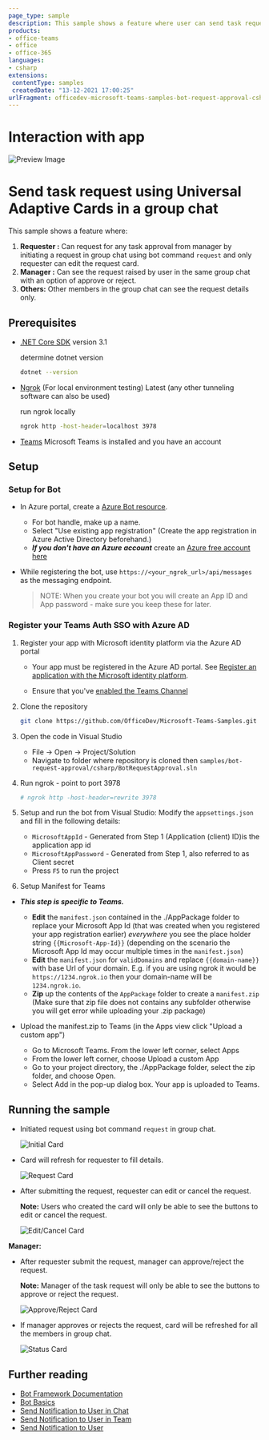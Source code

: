```yaml
---
page_type: sample
description: This sample shows a feature where user can send task request to his manager and manager can approve/reject the request in group chat.
products:
- office-teams
- office
- office-365
languages:
- csharp
extensions:
 contentType: samples
 createdDate: "13-12-2021 17:00:25"
urlFragment: officedev-microsoft-teams-samples-bot-request-approval-csharp
---
```

# Interaction with app

![Preview Image](BotRequestApproval/Images/Preview.gif)

# Send task request using Universal Adaptive Cards in a group chat

This sample shows a feature where:
1. **Requester :** Can request for any task approval from manager by initiating a request in group chat using bot command `request` and only requester can edit the request card.
2. **Manager :** Can see the request raised by user in the same group chat with an option of approve or reject.
3. **Others:** Other members in the group chat can see the request details only.

## Prerequisites

- [.NET Core SDK](https://dotnet.microsoft.com/download) version 3.1

  determine dotnet version
  ```bash
  dotnet --version
  ```
- [Ngrok](https://ngrok.com/download) (For local environment testing) Latest (any other tunneling software can also be used)
  
  run ngrok locally
  ```bash
  ngrok http -host-header=localhost 3978
  ```
- [Teams](https://teams.microsoft.com) Microsoft Teams is installed and you have an account

## Setup

### Setup for Bot 
- In Azure portal, create a [Azure Bot resource](https://docs.microsoft.com/en-us/azure/bot-service/bot-service-quickstart-registration).
    - For bot handle, make up a name.
    - Select "Use existing app registration" (Create the app registration in Azure Active Directory beforehand.)
    - __*If you don't have an Azure account*__ create an [Azure free account here](https://azure.microsoft.com/en-us/free/)

- While registering the bot, use `https://<your_ngrok_url>/api/messages` as the messaging endpoint.
    > NOTE: When you create your bot you will create an App ID and App password - make sure you keep these for later.

### Register your Teams Auth SSO with Azure AD
1. Register your app with Microsoft identity platform via the Azure AD portal
   - Your app must be registered in the Azure AD portal. See [Register an application with the Microsoft identity platform](https://docs.microsoft.com/en-us/graph/auth-register-app-v2).

   - Ensure that you've [enabled the Teams Channel](https://docs.microsoft.com/en-us/azure/bot-service/channel-connect-teams?view=azure-bot-service-4.0)

2. Clone the repository
   ```bash
   git clone https://github.com/OfficeDev/Microsoft-Teams-Samples.git
   ```

3. Open the code in Visual Studio
   - File -> Open -> Project/Solution
   - Navigate to folder where repository is cloned then `samples/bot-request-approval/csharp/BotRequestApproval.sln`
    
4. Run ngrok - point to port 3978

    ```bash
    # ngrok http -host-header=rewrite 3978
    ```
 
5. Setup and run the bot from Visual Studio: 
   Modify the `appsettings.json` and fill in the following details:
   - `MicrosoftAppId` - Generated from Step 1 (Application (client) ID)is the application app id
   - `MicrosoftAppPassword` - Generated from Step 1, also referred to as Client secret
   - Press `F5` to run the project
	 
6. Setup Manifest for Teams
- __*This step is specific to Teams.*__
    - **Edit** the `manifest.json` contained in the ./AppPackage folder to replace your Microsoft App Id (that was created when you registered your app registration earlier) *everywhere* you see the place holder string `{{Microsoft-App-Id}}` (depending on the scenario the Microsoft App Id may occur multiple times in the `manifest.json`)
    - **Edit** the `manifest.json` for `validDomains` and replace `{{domain-name}}` with base Url of your domain. E.g. if you are using ngrok it would be `https://1234.ngrok.io` then your domain-name will be `1234.ngrok.io`.
    - **Zip** up the contents of the `AppPackage` folder to create a `manifest.zip` (Make sure that zip file does not contains any subfolder otherwise you will get error while uploading your .zip package)

- Upload the manifest.zip to Teams (in the Apps view click "Upload a custom app")
   - Go to Microsoft Teams. From the lower left corner, select Apps
   - From the lower left corner, choose Upload a custom App
   - Go to your project directory, the ./AppPackage folder, select the zip folder, and choose Open.
   - Select Add in the pop-up dialog box. Your app is uploaded to Teams.  
   
## Running the sample

- Initiated request using bot command `request` in group chat.

  ![Initial Card](BotRequestApproval/Images/InitialCard.png)

- Card will refresh for requester to fill details.

  ![Request Card](BotRequestApproval/Images/EditTask.png)
  
- After submitting the request, requester can edit or cancel the request.
	
	**Note:** Users who created the card will only be able to see the buttons to edit or cancel the request.

  ![Edit/Cancel Card](BotRequestApproval/Images/UserCard.png)

**Manager:**

- After requester submit the request, manager can approve/reject the request.
	
	**Note:** Manager of the task request will only be able to see the buttons to approve or reject the request.
  
  ![Approve/Reject Card](BotRequestApproval/Images/ManagerCard.png)

- If manager approves or rejects the request, card will be refreshed for all the members in group chat.

  ![Status Card](BotRequestApproval/Images/ApprovedRequest.png)
  

## Further reading

- [Bot Framework Documentation](https://docs.botframework.com)
- [Bot Basics](https://docs.microsoft.com/azure/bot-service/bot-builder-basics?view=azure-bot-service-4.0)
- [Send Notification to User in Chat](https://docs.microsoft.com/en-us/graph/api/chat-sendactivitynotification?view=graph-rest-beta)
- [Send Notification to User in Team](https://docs.microsoft.com/en-us/graph/api/team-sendactivitynotification?view=graph-rest-beta&tabs=http)
- [Send Notification to User](https://docs.microsoft.com/en-us/graph/api/userteamwork-sendactivitynotification?view=graph-rest-beta&tabs=http)
